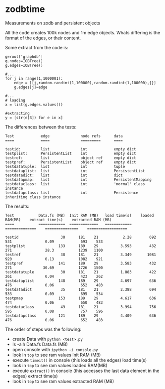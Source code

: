 zodbtime
========

Measurements on zodb and persistent objects

All the code creates 100k nodes and 1m edge objects. Whats differing is the format of the edges, or their content.

Some extract from the code is:

    g=root['graphdb']
    g.nodes=IOBTree()
    g.edges=IOBTree()

    #... 
    for j in range(1,1000001):
        edge = [[j,random.randint(1,100000),random.randint(1,100000),{}]
        g.edges[j]=edge

    #...
    # loading
    x = list(g.edges.values())

    #extracting
    y = [str(e[3]) for e in x] 


The differences between the tests:


    Test            edge              node refs      data
    ====            ====              =========      ====

    testid:         list              int            empty dict
    testplist:      PersistentList    int            empty dict
    testref:        list              object ref     empty dict
    testpref:       PersistentList    object ref     empty dict
    testdatatuple:  list              int            tuple 
    testdataplist:  list              int            PersistentList 
    testdatadict:   list              int            dict 
    testdatapmap:   list              int            PersistentMapping
    testdataclass:  list              int            'normal' class instance
    testdatapclass: list              int            Persistence inheriting class instance


The results:


    Test           Data.fs (MB)  Init RAM (MB)   load time(s)    loaded RAM(MB)    extract time(s)    extracted RAM (MB)    
    ====           ============  =============   ============    ==============    ===============    ==================

    testid                   30      181    21           2.28        692    531               0.09            693    533
    testplist               133      189    29          3.593        432    271               28.3           1239   1100
    testref                  38      181    21          3.349       1081    920               0.13           1082    921
    testpref                141      189    29          3.583        432    271              30.69           1726   1500
    testdatatuple            30      181    21          1.883        422    261               0.04            423    262
    testdataplist           148      189    29          4.697        636    476               0.06            652    483
    testdatadict             35      181    21          2.388        694    533               0.09            695    534
    testpmap                153      189    29          4.617        636    474               0.06            650    483
    testdataclass            49      181    21          3.994        756    595               0.08            757    596
    testdatapclass          121      189    29          4.409        636    476               0.06            652    483


The order of steps was the following:

- create Data with `python <test>.py`
- ls -alh Data.fs                                                                     Data.fs (MB)
- open console with `ipython -i console.py`      
- look in `top` to see ram values                                                     Init RAM (MB)
- execute `timeit()` in console (this loads all the edges)                            load time(s)
- look in `top` to see ram values                                                     loaded RAM(MB)
- execute `extract()` in console (this accesses the last data element in the edges)   extract time(s)
- look in `top` to see ram values                                                     extracted RAM (MB)
